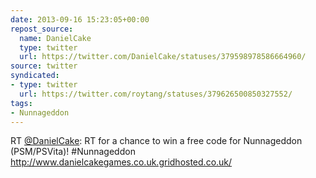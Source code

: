 ```yaml
---
date: 2013-09-16 15:23:05+00:00
repost_source:
  name: DanielCake
  type: twitter
  url: https://twitter.com/DanielCake/statuses/379598978586664960/
source: twitter
syndicated:
- type: twitter
  url: https://twitter.com/roytang/statuses/379626500850327552/
tags:
- Nunnageddon
---
```


RT [@DanielCake](https://twitter.com/DanielCake/): RT for a chance to win a free code for Nunnageddon (PSM/PSVita)! #Nunnageddon http://www.danielcakegames.co.uk.gridhosted.co.uk/
